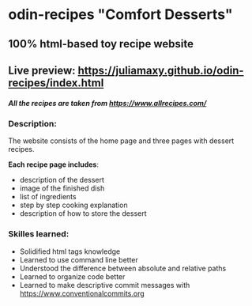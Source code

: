 # odin-recipes "Comfort Desserts"
## 100% html-based toy recipe website 
## Live preview: https://juliamaxy.github.io/odin-recipes/index.html
##### All the recipes are taken from https://www.allrecipes.com/
### Description:
The website consists of the home page and three pages with dessert recipes.

**Each recipe page includes**:
- description of the dessert
- image of the finished dish
- list of ingredients
- step by step cooking explanation
- description of how to store the dessert
### Skilles learned:
- Solidified html tags knowledge
- Learned to use command line better
- Understood the difference between absolute and relative paths
- Learned to organize code better
- Learned to make descriptive commit messages with https://www.conventionalcommits.org
